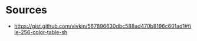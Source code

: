 # Sources

* https://gist.github.com/vivkin/567896630dbc588ad470b8196c601ad1#file-256-color-table-sh
